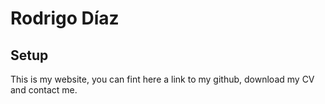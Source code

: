 # Rodrigo Díaz

## Setup
This is my website, you can fint here a link to my github, download my CV and contact me.
```
